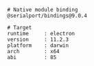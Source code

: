     # Native module binding
    @serialport/bindings@9.0.4
    
    # Target
    runtime     : electron 
    version     : 11.2.3
    platform    : darwin
    arch        : x64
    abi         : 85
